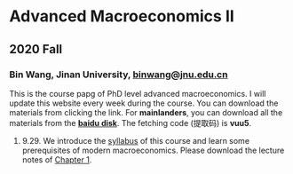 # Advanced Macroeconomics II
## 2020 Fall
### Bin Wang, Jinan University, binwang@jnu.edu.cn

This is the course papg of PhD level advanced macroeconomics. I will update this website every week during the course. You can download the materials from clicking the link. For **mainlanders**, you can download all the materials from the **[baidu disk](https://pan.baidu.com/s/14f3cBrECsJonpOJlfrmVRA)**. The fetching code (提取码) is **vuu5**.

1. 9.29. We introduce the [syllabus](https://github.com/binwangwork/phdmacro/blob/gh/syllabus.pdf) of this course and learn some prerequisites of modern macroeconomics. Please download the lecture notes of [Chapter 1](https://github.com/binwangwork/phdmacro/blob/gh/chapter%201.pdf).
